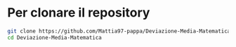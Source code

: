 # Per clonare il repository



```bash
git clone https://github.com/Mattia97-pappa/Deviazione-Media-Matematica.git
cd Deviazione-Media-Matematica
```
